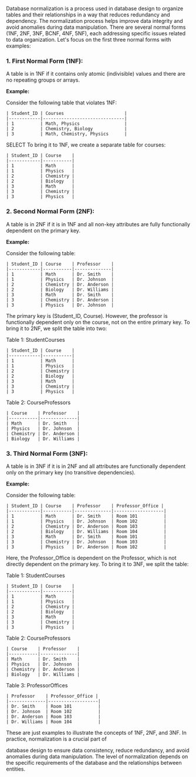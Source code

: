 Database normalization is a process used in database design to organize tables and their relationships in a way that reduces redundancy and dependency. The normalization process helps improve data integrity and avoid anomalies during data manipulation. There are several normal forms (1NF, 2NF, 3NF, BCNF, 4NF, 5NF), each addressing specific issues related to data organization. Let's focus on the first three normal forms with examples:

### 1. First Normal Form (1NF):

A table is in 1NF if it contains only atomic (indivisible) values and there are no repeating groups or arrays.

**Example:**

Consider the following table that violates 1NF:

```
| Student_ID | Courses                       |
|------------|-------------------------------|
| 1          | Math, Physics                 |
| 2          | Chemistry, Biology            |
| 3          | Math, Chemistry, Physics      |
```

SELECT 
To bring it to 1NF, we create a separate table for courses:

```
| Student_ID | Course    |
|------------|-----------|
| 1          | Math      |
| 1          | Physics   |
| 2          | Chemistry |
| 2          | Biology   |
| 3          | Math      |
| 3          | Chemistry |
| 3          | Physics   |
```

### 2. Second Normal Form (2NF):

A table is in 2NF if it is in 1NF and all non-key attributes are fully functionally dependent on the primary key.

**Example:**

Consider the following table:

```
| Student_ID | Course    | Professor    |
|------------|-----------|--------------|
| 1          | Math      | Dr. Smith    |
| 1          | Physics   | Dr. Johnson  |
| 2          | Chemistry | Dr. Anderson |
| 2          | Biology   | Dr. Williams |
| 3          | Math      | Dr. Smith    |
| 3          | Chemistry | Dr. Anderson |
| 3          | Physics   | Dr. Johnson  |
```

The primary key is (Student_ID, Course). However, the professor is functionally dependent only on the course, not on the entire primary key. To bring it to 2NF, we split the table into two:

Table 1: StudentCourses

```
| Student_ID | Course    |
|------------|-----------|
| 1          | Math      |
| 1          | Physics   |
| 2          | Chemistry |
| 2          | Biology   |
| 3          | Math      |
| 3          | Chemistry |
| 3          | Physics   |
```

Table 2: CourseProfessors

```
| Course    | Professor    |
|-----------|--------------|
| Math      | Dr. Smith    |
| Physics   | Dr. Johnson  |
| Chemistry | Dr. Anderson |
| Biology   | Dr. Williams |
```

### 3. Third Normal Form (3NF):

A table is in 3NF if it is in 2NF and all attributes are functionally dependent only on the primary key (no transitive dependencies).

**Example:**

Consider the following table:

```
| Student_ID | Course    | Professor    | Professor_Office |
|------------|-----------|--------------|-------------------|
| 1          | Math      | Dr. Smith    | Room 101          |
| 1          | Physics   | Dr. Johnson  | Room 102          |
| 2          | Chemistry | Dr. Anderson | Room 103          |
| 2          | Biology   | Dr. Williams | Room 104          |
| 3          | Math      | Dr. Smith    | Room 101          |
| 3          | Chemistry | Dr. Johnson  | Room 103          |
| 3          | Physics   | Dr. Anderson | Room 102          |
```

Here, the Professor_Office is dependent on the Professor, which is not directly dependent on the primary key. To bring it to 3NF, we split the table:

Table 1: StudentCourses

```
| Student_ID | Course    |
|------------|-----------|
| 1          | Math      |
| 1          | Physics   |
| 2          | Chemistry |
| 2          | Biology   |
| 3          | Math      |
| 3          | Chemistry |
| 3          | Physics   |
```

Table 2: CourseProfessors

```
| Course    | Professor    |
|-----------|--------------|
| Math      | Dr. Smith    |
| Physics   | Dr. Johnson  |
| Chemistry | Dr. Anderson |
| Biology   | Dr. Williams |
```

Table 3: ProfessorOffices

```
| Professor    | Professor_Office |
|--------------|-------------------|
| Dr. Smith    | Room 101          |
| Dr. Johnson  | Room 102          |
| Dr. Anderson | Room 103          |
| Dr. Williams | Room 104          |
```

These are just examples to illustrate the concepts of 1NF, 2NF, and 3NF. In practice, normalization is a crucial part of

 database design to ensure data consistency, reduce redundancy, and avoid anomalies during data manipulation. The level of normalization depends on the specific requirements of the database and the relationships between entities.